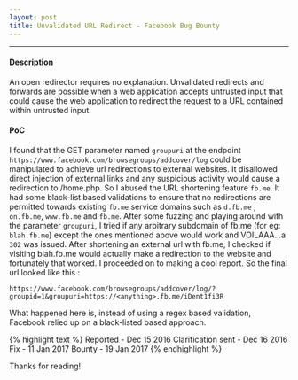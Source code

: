 ```yaml
---
layout: post
title: Unvalidated URL Redirect - Facebook Bug Bounty
---
```


---

#### Description


An open redirector requires no explanation. Unvalidated redirects and forwards are possible when a web application 
accepts untrusted input that could cause the web application to redirect the request to a URL contained within untrusted input.


#### PoC

I found that the GET parameter named `groupuri` at the endpoint `https://www.facebook.com/browsegroups/addcover/log` could be manipulated to achieve
url redirections to external websites. It disallowed direct injection of external links and any suspicious activity would cause a redirection to /home.php.
So I abused the URL shortening feature `fb.me`. It had some black-list based validations to ensure that no redirections are permitted towards existing `fb.me` service domains 
such as `d.fb.me` , `on.fb.me`, `www.fb.me` and `fb.me`.
After some fuzzing and playing around with the parameter `groupuri`, I tried if any arbitrary subdomain of fb.me (for eg: `blah.fb.me`) except the ones mentioned above would work and VOILAAA...a `302` was issued.
After shortening an external url with fb.me, I checked if visiting blah.fb.me would actually make a redirection to the website and fortunately that worked. I proceeded on to making a cool report. So the final url looked like this : 



`https://www.facebook.com/browsegroups/addcover/log/?groupid=1&groupuri=https://<anything>.fb.me/iDent1fi3R`


What happened here is, instead of using a regex based validation, Facebook relied up on a black-listed based approach. 

{% highlight text %}
Reported - Dec 15 2016 
Clarification sent - Dec 16 2016
Fix - 11 Jan 2017
Bounty - 19 Jan 2017
{% endhighlight %}

Thanks for reading!
